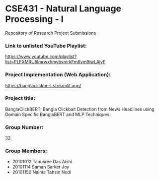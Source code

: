 # CSE431 - Natural Language Processing - I
Repository of Research Project Submissions

### Link to unlisted YouTube Playlist:
https://www.youtube.com/playlist?list=PLFXMRU5lmrwxhmybvmrkFm6vm9iwLAjyF
### Project Implementation (Web Application):
https://banglaclickbert.streamlit.app/
### Project title:
BanglaClickBERT: Bangla Clickbait Detection from News Headlines using Domain Specific BanglaBERT and MLP Techniques

### Group Number:
32

### Group Members:
- 20101012 Tanusree Das Aishi
- 20101114 Saman Sarker Joy
- 20101150 Naima Tahsin Nodi
